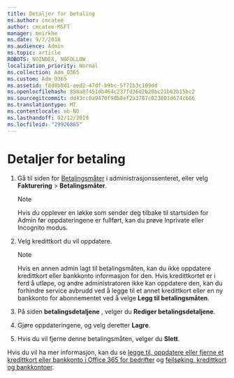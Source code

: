 ```yaml
---
title: Detaljer for betaling
ms.author: cmcatee
author: cmcatee-MSFT
manager: mnirkhe
ms.date: 9/7/2018
ms.audience: Admin
ms.topic: article
ROBOTS: NOINDEX, NOFOLLOW
localization_priority: Normal
ms.collection: Adm_O365
ms.custom: Adm_O365
ms.assetid: f8d8b8d1-aed2-47df-b9bc-5f71b3c109dd
ms.openlocfilehash: 858a87451db464c237fd36d2b28bc21b62b15bc2
ms.sourcegitcommit: dd43cc0a9470f98b8ef2a3787c823801d674c666
ms.translationtype: MT
ms.contentlocale: nb-NO
ms.lasthandoff: 02/12/2019
ms.locfileid: "29926865"
---
```

# <a name="update-payment-details"></a>Detaljer for betaling

1. Gå til siden for [Betalingsmåter](https://go.microsoft.com/fwlink/p/?linkid=2018806) i administrasjonssenteret, eller velg **Fakturering** \> **Betalingsmåter**.
    
    > [!NOTE]
    > Hvis du opplever en løkke som sender deg tilbake til startsiden for Admin før oppdateringene er fullført, kan du prøve Inprivate eller Incognito modus. 
  
2. Velg kredittkort du vil oppdatere.
    
    > [!NOTE]
    > Hvis en annen admin lagt til betalingsmåten, kan du ikke oppdatere kredittkort eller bankkonto informasjon for den. Hvis kredittkortet er i ferd å utløpe, og andre administratoren ikke kan oppdatere den, kan du forhindre service avbrudd ved å legge til et annet kredittkort eller en ny bankkonto for abonnementet ved å velge **Legg til betalingsmåten**. 
  
3. På siden **betalingsdetaljene** , velger du **Rediger betalingsdetaljene**.
    
4. Gjøre oppdateringene, og velg deretter **Lagre**.
    
5. Hvis du vil fjerne denne betalingsmåten, velger du **Slett**.
    
Hvis du vil ha mer informasjon, kan du se [legge til, oppdatere eller fjerne et kredittkort eller bankkonto i Office 365 for bedrifter](https://support.office.com/article/30ba9c83-50d8-4020-90ed-830a5b8c8724) og [feilsøking, kredittkort og bankkontoer](https://support.office.com/article/30ba9c83-50d8-4020-90ed-830a5b8c8724).
  


